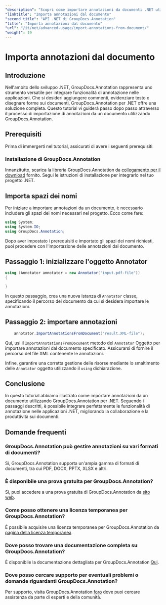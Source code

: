 ```yaml
---
"description": "Scopri come importare annotazioni da documenti .NET utilizzando GroupDocs.Annotation. Segui il nostro tutorial passo passo per un'integrazione perfetta."
"linktitle": "Importa annotazioni dal documento"
"second_title": "API .NET di GroupDocs.Annotation"
"title": "Importa annotazioni dal documento"
"url": "/it/net/advanced-usage/import-annotations-from-document/"
"weight": 19
---
```


# Importa annotazioni dal documento

## Introduzione
Nell'ambito dello sviluppo .NET, GroupDocs.Annotation rappresenta uno strumento versatile per integrare funzionalità di annotazione nelle applicazioni. Che si desideri aggiungere commenti, evidenziare testo o disegnare forme sui documenti, GroupDocs.Annotation per .NET offre una soluzione completa. Questo tutorial vi guiderà passo dopo passo attraverso il processo di importazione di annotazioni da un documento utilizzando GroupDocs.Annotation.
## Prerequisiti
Prima di immergerti nel tutorial, assicurati di avere i seguenti prerequisiti:
### Installazione di GroupDocs.Annotation
Innanzitutto, scarica la libreria GroupDocs.Annotation da [collegamento per il download](https://releases.groupdocs.com/annotation/net/) fornito. Segui le istruzioni di installazione per integrarlo nel tuo progetto .NET.

## Importa spazi dei nomi
Per iniziare a importare annotazioni da un documento, è necessario includere gli spazi dei nomi necessari nel progetto. Ecco come fare:

```csharp
using System;
using System.IO;
using GroupDocs.Annotation;
```

Dopo aver impostato i prerequisiti e importato gli spazi dei nomi richiesti, puoi procedere con l'importazione delle annotazioni dal documento.
## Passaggio 1: inizializzare l'oggetto Annotator
```csharp
using (Annotator annotator = new Annotator("input.pdf-file"))
{

}
```
In questo passaggio, crea una nuova istanza di `Annotator` classe, specificando il percorso del documento da cui si desidera importare le annotazioni.
## Passaggio 2: importare annotazioni
```csharp
	annotator.ImportAnnotationsFromDocument("result.XML-file");
```
Qui, usi il `ImportAnnotationsFromDocument` metodo del `Annotator` Oggetto per importare annotazioni dal documento specificato. Assicurarsi di fornire il percorso del file XML contenente le annotazioni.

Infine, garantire una corretta gestione delle risorse mediante lo smaltimento delle `Annotator` oggetto utilizzando il `using` dichiarazione.

## Conclusione
In questo tutorial abbiamo illustrato come importare annotazioni da un documento utilizzando GroupDocs.Annotation per .NET. Seguendo i passaggi descritti, è possibile integrare perfettamente le funzionalità di annotazione nelle applicazioni .NET, migliorando la collaborazione e la produttività sui documenti.
## Domande frequenti
### GroupDocs.Annotation può gestire annotazioni su vari formati di documenti?
Sì, GroupDocs.Annotation supporta un'ampia gamma di formati di documenti, tra cui PDF, DOCX, PPTX, XLSX e altri.
### È disponibile una prova gratuita per GroupDocs.Annotation?
Sì, puoi accedere a una prova gratuita di GroupDocs.Annotation da [sito web](https://releases.groupdocs.com/).
### Come posso ottenere una licenza temporanea per GroupDocs.Annotation?
È possibile acquisire una licenza temporanea per GroupDocs.Annotation da [pagina della licenza temporanea](https://purchase.groupdocs.com/temporary-license/).
### Dove posso trovare una documentazione completa su GroupDocs.Annotation?
È disponibile la documentazione dettagliata per GroupDocs.Annotation [Qui](https://tutorials.groupdocs.com/annotation/net/).
### Dove posso cercare supporto per eventuali problemi o domande riguardanti GroupDocs.Annotation?
Per supporto, visita GroupDocs.Annotation [foro](https://forum.groupdocs.com/c/annotation/10) dove puoi cercare assistenza da parte di esperti e della comunità.